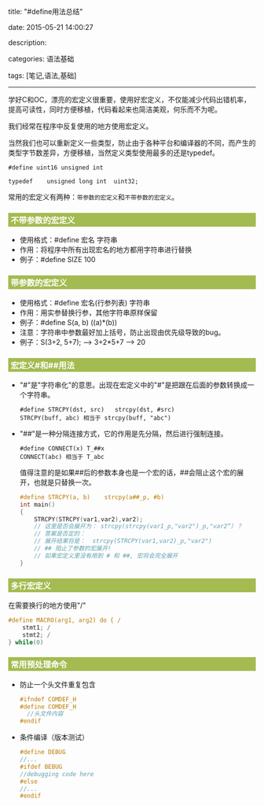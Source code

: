 title: "#define用法总结"

date: 2015-05-21 14:00:27

description: 

categories: 语法基础

tags: [笔记,语法,基础]

---

学好C和OC，漂亮的宏定义很重要，使用好宏定义，不仅能减少代码出错机率，提高可读性，同时方便移植，代码看起来也简洁美观，何乐而不为呢。

<!--more-->

我们经常在程序中反复使用的地方使用宏定义。

当然我们也可以重新定义一些类型，防止由于各种平台和编译器的不同，而产生的类型字节数差异，方便移植，当然定义类型使用最多的还是typedef。

`#define uint16 unsigned int`

`typedef	unsigned long int  uint32;`

常用的宏定义有两种：`带参数的宏定义`和`不带参数的宏定义`。

<h3 style="background-color:#A3BB50; color:white; padding-top: 2px; padding-left: 5px;
padding-bottom: 2px;"; >不带参数的宏定义</h3>

* 使用格式：#define	宏名	字符串
* 作用：将程序中所有出现宏名的地方都用字符串进行替换
* 例子：#define	SIZE	100

<h3 style="background-color:#A3BB50; color:white; padding-top: 2px; padding-left: 5px;
padding-bottom: 2px;"; >带参数的宏定义</h3>

* 使用格式：#define	宏名(行参列表)	字符串
* 作用：用实参替换行参，其他字符串原样保留
* 例子：#define S(a, b)	((a)*(b))
* 注意：字符串中参数最好加上括号，防止出现由优先级导致的bug。
* 例子：S(3+2, 5+7);	—>	3+2*5+7	—>	20

<h3 style="background-color:#A3BB50; color:white; padding-top: 2px; padding-left: 5px;
padding-bottom: 2px;"; >宏定义#和##用法</h3>

* "#"是"字符串化"的意思。出现在宏定义中的"#"是把跟在后面的参数转换成一个字符串。

	```objectic
	#define STRCPY(dst, src)   strcpy(dst, #src)
	STRCPY(buff, abc) 相当于 strcpy(buff, "abc")
	```

* "##"是一种分隔连接方式，它的作用是先分隔，然后进行强制连接。

	```objectic
	#define CONNECT(x) T_##x
	CONNECT(abc) 相当于 T_abc
	```

	值得注意的是如果##后的参数本身也是一个宏的话，##会阻止这个宏的展开，也就是只替换一次。
	
	```objectivec
	#define STRCPY(a, b)	strcpy(a##_p, #b)
	int main()
	{
		STRCPY(STRCPY(var1,var2),var2);
		// 这里是否会展开为： strcpy(strcpy(var1_p,"var2")_p,"var2“）？
		// 答案是否定的：
		// 展开结果将是：  strcpy(STRCPY(var1,var2)_p,"var2")
		// ## 阻止了参数的宏展开!
		// 如果宏定义里没有用到 # 和 ##, 宏将会完全展开
	} 
	```

<h3 style="background-color:#A3BB50; color:white; padding-top: 2px; padding-left: 5px;
padding-bottom: 2px;"; >多行宏定义</h3>

在需要换行的地方使用"/"

```objectivec
#define MACRO(arg1, arg2) do { /
	stmt1; /
	stmt2; /
} while(0)
```

<h3 style="background-color:#A3BB50; color:white; padding-top: 2px; padding-left: 5px;
padding-bottom: 2px;"; >常用预处理命令</h3>

* 防止一个头文件重复包含

	```objectivec
	#ifndef COMDEF_H
	#define COMDEF_H
	  //头文件内容
	#endif
	```

* 条件编译（版本测试）

	```objectivec
	#define DEBUG
	//...
	#ifdef BEBUG
	//debugging code here
	#else
	//...
	#endif
	```


